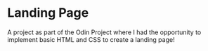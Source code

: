 # Landing Page

A project as part of the Odin Project where I had the opportunity to implement basic HTML and CSS to create a landing page!